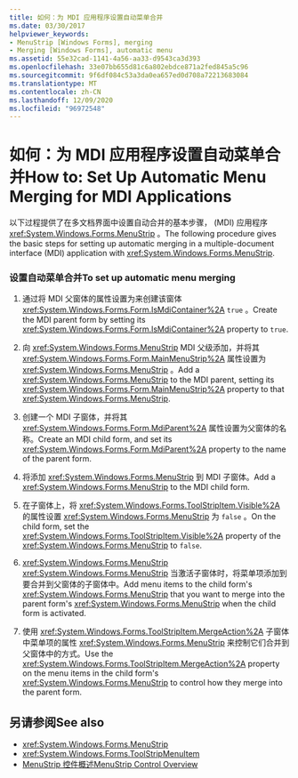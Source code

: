 ```yaml
---
title: 如何：为 MDI 应用程序设置自动菜单合并
ms.date: 03/30/2017
helpviewer_keywords:
- MenuStrip [Windows Forms], merging
- Merging [Windows Forms], automatic menu
ms.assetid: 55e32cad-1141-4a56-aa33-d9543ca3d393
ms.openlocfilehash: 33e07bb655d81c6a802ebdce871a2fed845a5c96
ms.sourcegitcommit: 9f6df084c53a3da0ea657ed0d708a72213683084
ms.translationtype: MT
ms.contentlocale: zh-CN
ms.lasthandoff: 12/09/2020
ms.locfileid: "96972548"
---
```

# <a name="how-to-set-up-automatic-menu-merging-for-mdi-applications"></a><span data-ttu-id="cb3ab-102">如何：为 MDI 应用程序设置自动菜单合并</span><span class="sxs-lookup"><span data-stu-id="cb3ab-102">How to: Set Up Automatic Menu Merging for MDI Applications</span></span>
<span data-ttu-id="cb3ab-103">以下过程提供了在多文档界面中设置自动合并的基本步骤， (MDI) 应用程序 <xref:System.Windows.Forms.MenuStrip> 。</span><span class="sxs-lookup"><span data-stu-id="cb3ab-103">The following procedure gives the basic steps for setting up automatic merging in a multiple-document interface (MDI) application with <xref:System.Windows.Forms.MenuStrip>.</span></span>  
  
### <a name="to-set-up-automatic-menu-merging"></a><span data-ttu-id="cb3ab-104">设置自动菜单合并</span><span class="sxs-lookup"><span data-stu-id="cb3ab-104">To set up automatic menu merging</span></span>  
  
1. <span data-ttu-id="cb3ab-105">通过将 MDI 父窗体的属性设置为来创建该窗体 <xref:System.Windows.Forms.Form.IsMdiContainer%2A> `true` 。</span><span class="sxs-lookup"><span data-stu-id="cb3ab-105">Create the MDI parent form by setting its <xref:System.Windows.Forms.Form.IsMdiContainer%2A> property to `true`.</span></span>  
  
2. <span data-ttu-id="cb3ab-106">向 <xref:System.Windows.Forms.MenuStrip> MDI 父级添加，并将其 <xref:System.Windows.Forms.Form.MainMenuStrip%2A> 属性设置为 <xref:System.Windows.Forms.MenuStrip> 。</span><span class="sxs-lookup"><span data-stu-id="cb3ab-106">Add a <xref:System.Windows.Forms.MenuStrip> to the MDI parent, setting its <xref:System.Windows.Forms.Form.MainMenuStrip%2A> property to that <xref:System.Windows.Forms.MenuStrip>.</span></span>  
  
3. <span data-ttu-id="cb3ab-107">创建一个 MDI 子窗体，并将其 <xref:System.Windows.Forms.Form.MdiParent%2A> 属性设置为父窗体的名称。</span><span class="sxs-lookup"><span data-stu-id="cb3ab-107">Create an MDI child form, and set its <xref:System.Windows.Forms.Form.MdiParent%2A> property to the name of the parent form.</span></span>  
  
4. <span data-ttu-id="cb3ab-108">将添加 <xref:System.Windows.Forms.MenuStrip> 到 MDI 子窗体。</span><span class="sxs-lookup"><span data-stu-id="cb3ab-108">Add a <xref:System.Windows.Forms.MenuStrip> to the MDI child form.</span></span>  
  
5. <span data-ttu-id="cb3ab-109">在子窗体上，将 <xref:System.Windows.Forms.ToolStripItem.Visible%2A> 的属性设置 <xref:System.Windows.Forms.MenuStrip> 为 `false` 。</span><span class="sxs-lookup"><span data-stu-id="cb3ab-109">On the child form, set the <xref:System.Windows.Forms.ToolStripItem.Visible%2A> property of the <xref:System.Windows.Forms.MenuStrip> to `false`.</span></span>  
  
6. <span data-ttu-id="cb3ab-110"><xref:System.Windows.Forms.MenuStrip> <xref:System.Windows.Forms.MenuStrip> 当激活子窗体时，将菜单项添加到要合并到父窗体的子窗体中。</span><span class="sxs-lookup"><span data-stu-id="cb3ab-110">Add menu items to the child form's <xref:System.Windows.Forms.MenuStrip> that you want to merge into the parent form's <xref:System.Windows.Forms.MenuStrip> when the child form is activated.</span></span>  
  
7. <span data-ttu-id="cb3ab-111">使用 <xref:System.Windows.Forms.ToolStripItem.MergeAction%2A> 子窗体中菜单项的属性 <xref:System.Windows.Forms.MenuStrip> 来控制它们合并到父窗体中的方式。</span><span class="sxs-lookup"><span data-stu-id="cb3ab-111">Use the <xref:System.Windows.Forms.ToolStripItem.MergeAction%2A> property on the menu items in the child form's <xref:System.Windows.Forms.MenuStrip> to control how they merge into the parent form.</span></span>  
  
## <a name="see-also"></a><span data-ttu-id="cb3ab-112">另请参阅</span><span class="sxs-lookup"><span data-stu-id="cb3ab-112">See also</span></span>

- <xref:System.Windows.Forms.MenuStrip>
- <xref:System.Windows.Forms.ToolStripMenuItem>
- [<span data-ttu-id="cb3ab-113">MenuStrip 控件概述</span><span class="sxs-lookup"><span data-stu-id="cb3ab-113">MenuStrip Control Overview</span></span>](menustrip-control-overview-windows-forms.md)
